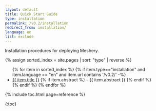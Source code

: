 ```yaml
---
layout: default
title: Quick Start Guide
type: installation
permalink: /v0.2/installation
redirect_from: installation/
language: en
list: exclude
---
```


Installation procedures for deploying Meshery.

{% assign sorted_index = site.pages | sort: "type" | reverse %}

<ul>
    {% for item in sorted_index %}
    {% if item.type=="installation" and item.language == "en" and item.url contains '/v0.2/' -%}
      <li><a href="{{ site.baseurl }}{{ item.url }}">{{ item.title }}</a>
      {% if item.abstract %}
        -  {{ item.abstract }}
      {% endif %}
      </li>
      {% endif %}
    {% endfor %}
</ul>

{% include toc.html page=reference %}

{:toc}